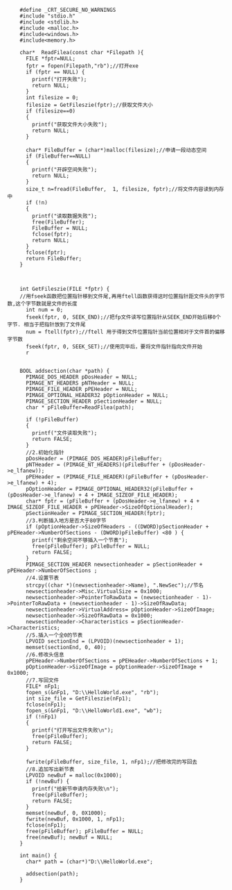         #define _CRT_SECURE_NO_WARNINGS
        #include "stdio.h"
        #include <stdlib.h>
        #include <malloc.h>
        #include<windows.h>
        #include<memory.h>

        char*  ReadFilea(const char *Filepath ){
          FILE *fptr=NULL;
          fptr = fopen(Filepath,"rb");//打开exe
          if (fptr == NULL) {
            printf("打开失败");
            return NULL;
          }
          int filesize = 0;
          filesize = GetFileszie(fptr);//获取文件大小
          if (filesize==0)
          {
            printf("获取文件大小失败");
            return NULL;
          }

          char* FileBuffer = (char*)malloc(filesize);//申请一段动态空间
          if (FileBuffer==NULL)
          {
            printf("开辟空间失败");
            return NULL;
          }
          size_t n=fread(FileBuffer,  1, filesize, fptr);//将文件内容读到内存中
          if (!n)
          {
            printf("读取数据失败");
            free(FileBuffer);
            FileBuffer = NULL;
            fclose(fptr);
            return NULL;
          }
          fclose(fptr);
          return FileBuffer;
        }



        int GetFileszie(FILE *fptr) {
        //用fseek函数把位置指针移到文件尾,再用ftell函数获得这时位置指针距文件头的字节数,这个字节数就是文件的长度
          int num = 0;
          fseek(fptr, 0, SEEK_END);//把fp文件读写位置指针从SEEK_END开始后移0个字节. 相当于把指针放到了文件尾 
          num = ftell(fptr);//ftell 用于得到文件位置指针当前位置相对于文件首的偏移字节数
          fseek(fptr, 0, SEEK_SET);//使用完毕后，要将文件指针指向文件开始
          r


        BOOL addsection(char *path) {
          PIMAGE_DOS_HEADER pDosHeader = NULL;
          PIMAGE_NT_HEADERS pNTHeader = NULL;
          PIMAGE_FILE_HEADER pPEHeader = NULL;
          PIMAGE_OPTIONAL_HEADER32 pOptionHeader = NULL;
          PIMAGE_SECTION_HEADER pSectionHeader = NULL;
          char * pFileBuffer=ReadFilea(path);

          if (!pFileBuffer)
          {
            printf("文件读取失败");
            return FALSE;
          }
          //2.初始化指针
          pDosHeader = (PIMAGE_DOS_HEADER)pFileBuffer;
          pNTHeader = (PIMAGE_NT_HEADERS)(pFileBuffer + (pDosHeader->e_lfanew));
          pPEHeader = (PIMAGE_FILE_HEADER)(pFileBuffer + (pDosHeader->e_lfanew) + 4);
          pOptionHeader = PIMAGE_OPTIONAL_HEADER32(pFileBuffer + (pDosHeader->e_lfanew) + 4 + IMAGE_SIZEOF_FILE_HEADER);
          char* fptr = (pFileBuffer + (pDosHeader->e_lfanew) + 4 + IMAGE_SIZEOF_FILE_HEADER + pPEHeader->SizeOfOptionalHeader);
          pSectionHeader = PIMAGE_SECTION_HEADER(fptr);
          //3.判断插入地方是否大于80字节
          if (pOptionHeader->SizeOfHeaders - ((DWORD)pSectionHeader + pPEHeader->NumberOfSections - (DWORD)pFileBuffer) <80 ) {
            printf("剩余空间不够插入一个节表");
            free(pFileBuffer); pFileBuffer = NULL;
            return FALSE;
          }
          PIMAGE_SECTION_HEADER newsectionheader = pSectionHeader + pPEHeader->NumberOfSections ;
          //4.设置节表
          strcpy((char *)(newsectionheader->Name), ".NewSec");//节名
          newsectionheader->Misc.VirtualSize = 0x1000;
          newsectionheader->PointerToRawData = (newsectionheader - 1)->PointerToRawData + (newsectionheader - 1)->SizeOfRawData;
          newsectionheader->VirtualAddress= pOptionHeader->SizeOfImage;
          newsectionheader->SizeOfRawData = 0x1000;
          newsectionheader->Characteristics = pSectionHeader->Characteristics;
          //5.插入一个全0的节表
          LPVOID sectionEnd = (LPVOID)(newsectionheader + 1);
          memset(sectionEnd, 0, 40);
          //6.修改头信息
          pPEHeader->NumberOfSections = pPEHeader->NumberOfSections + 1;
          pOptionHeader->SizeOfImage = pOptionHeader->SizeOfImage + 0x1000;
          //7.写回文件
          FILE* nFp1;
          fopen_s(&nFp1, "D:\\HelloWorld.exe", "rb");
          int size_file = GetFileszie(nFp1);
          fclose(nFp1);
          fopen_s(&nFp1, "D:\\HelloWorld1.exe", "wb");
          if (!nFp1)
          {
            printf("打开写出文件失败\n");
            free(pFileBuffer);
            return FALSE;
          }

          fwrite(pFileBuffer, size_file, 1, nFp1);//把修改完的写回去
          //8.追加写出新节表
          LPVOID newBuf = malloc(0x1000);
          if (!newBuf) {
            printf("给新节申请内存失败\n");
            free(pFileBuffer);
            return FALSE;
          }
          memset(newBuf, 0, 0X1000);
          fwrite(newBuf, 0x1000, 1, nFp1);
          fclose(nFp1);
          free(pFileBuffer); pFileBuffer = NULL;
          free(newBuf); newBuf = NULL;
        }

        int main() {
          char* path = (char*)"D:\\HelloWorld.exe";

          addsection(path);
        }
